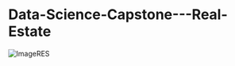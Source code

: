 # Data-Science-Capstone---Real-Estate
![ImageRES](https://github.com/piupiupiu123/Data-Science-Capstone---Real-Estate/assets/71132758/5e52e5cc-f309-47d7-931f-7941aa7d8a7a)
